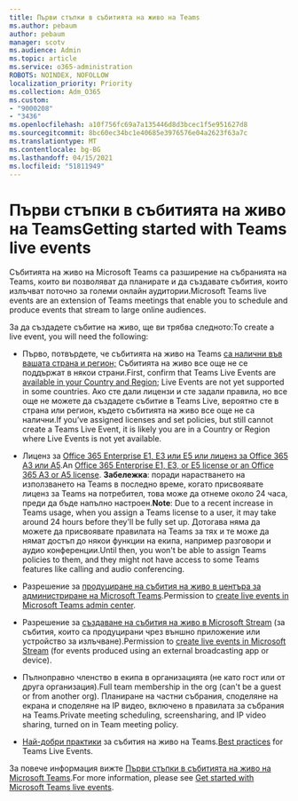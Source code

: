 ```yaml
---
title: Първи стъпки в събитията на живо на Teams
ms.author: pebaum
author: pebaum
manager: scotv
ms.audience: Admin
ms.topic: article
ms.service: o365-administration
ROBOTS: NOINDEX, NOFOLLOW
localization_priority: Priority
ms.collection: Adm_O365
ms.custom:
- "9000208"
- "3436"
ms.openlocfilehash: a10f756fc69a7a135446d8d3bcec1f5e951627d8
ms.sourcegitcommit: 8bc60ec34bc1e40685e3976576e04a2623f63a7c
ms.translationtype: MT
ms.contentlocale: bg-BG
ms.lasthandoff: 04/15/2021
ms.locfileid: "51811949"
---
```

# <a name="getting-started-with-teams-live-events"></a><span data-ttu-id="35da7-102">Първи стъпки в събитията на живо на Teams</span><span class="sxs-lookup"><span data-stu-id="35da7-102">Getting started with Teams live events</span></span>

<span data-ttu-id="35da7-103">Събитията на живо на Microsoft Teams са разширение на събранията на Teams, които ви позволяват да планирате и да създавате събития, които излъчват поточно за големи онлайн аудитории.</span><span class="sxs-lookup"><span data-stu-id="35da7-103">Microsoft Teams live events are an extension of Teams meetings that enable you to schedule and produce events that stream to large online audiences.</span></span>

<span data-ttu-id="35da7-104">За да създадете събитие на живо, ще ви трябва следното:</span><span class="sxs-lookup"><span data-stu-id="35da7-104">To create a live event, you will need the following:</span></span>

- <span data-ttu-id="35da7-105">Първо, потвърдете, че събитията на живо на Teams [са налични във вашата страна и регион;](https://docs.microsoft.com/microsoftteams/teams-live-events/plan-for-teams-live-events#regional-availability) Събитията на живо все още не се поддържат в някои страни.</span><span class="sxs-lookup"><span data-stu-id="35da7-105">First, confirm that Teams Live Events are [available in your Country and Region](https://docs.microsoft.com/microsoftteams/teams-live-events/plan-for-teams-live-events#regional-availability); Live Events are not yet supported in some countries.</span></span>  <span data-ttu-id="35da7-106">Ако сте дали лицензи и сте задали правила, но все още не можете да създадете събитие в Teams Live, вероятно сте в страна или регион, където събитията на живо все още не са налични.</span><span class="sxs-lookup"><span data-stu-id="35da7-106">If you’ve assigned licenses and set policies, but still cannot create a Teams Live Event, it is likely you are in a Country or Region where Live Events is not yet available.</span></span>

- <span data-ttu-id="35da7-107">Лиценз за [Office 365 Enterprise E1, E3 или E5 или лиценз за Office 365 A3 или A5](https://docs.microsoft.com/microsoftteams/teams-live-events/set-up-for-teams-live-events#step-2-get-and-assign-licenses).</span><span class="sxs-lookup"><span data-stu-id="35da7-107">An [Office 365 Enterprise E1, E3, or E5 license or an Office 365 A3 or A5 license](https://docs.microsoft.com/microsoftteams/teams-live-events/set-up-for-teams-live-events#step-2-get-and-assign-licenses).</span></span> <span data-ttu-id="35da7-108">**Забележка**: поради нарастването на използването на Teams в последно време, когато присвоявате лиценз за Teams на потребител, това може да отнеме около 24 часа, преди да бъде напълно настроен.</span><span class="sxs-lookup"><span data-stu-id="35da7-108">**Note**: Due to a recent increase in Teams usage, when you assign a Teams license to a user, it may take around 24 hours before they'll be fully set up.</span></span> <span data-ttu-id="35da7-109">Дотогава няма да можете да присвоявате правилата на Teams за тях и те може да нямат достъп до някои функции на екипа, например разговори и аудио конференции.</span><span class="sxs-lookup"><span data-stu-id="35da7-109">Until then, you won't be able to assign Teams policies to them, and they might not have access to some Teams features like calling and audio conferencing.</span></span>

- <span data-ttu-id="35da7-110">Разрешение за [продуциране на събития на живо в центъра за администриране на Microsoft Teams](https://docs.microsoft.com/microsoftteams/teams-live-events/set-up-for-teams-live-events#create-or-edit-a-live-events-policy).</span><span class="sxs-lookup"><span data-stu-id="35da7-110">Permission to [create live events in Microsoft Teams admin center](https://docs.microsoft.com/microsoftteams/teams-live-events/set-up-for-teams-live-events#create-or-edit-a-live-events-policy).</span></span>

- <span data-ttu-id="35da7-111">Разрешение за [създаване на събития на живо в Microsoft Stream](https://docs.microsoft.com/microsoftteams/teams-live-events/what-are-teams-live-events) (за събития, които са продуцирани чрез външно приложение или устройство за излъчване).</span><span class="sxs-lookup"><span data-stu-id="35da7-111">Permission to [create live events in Microsoft Stream](https://docs.microsoft.com/microsoftteams/teams-live-events/what-are-teams-live-events) (for events produced using an external broadcasting app or device).</span></span>

- <span data-ttu-id="35da7-112">Пълноправно членство в екипа в организацията (не като гост или от друга организация).</span><span class="sxs-lookup"><span data-stu-id="35da7-112">Full team membership in the org (can't be a guest or from another org).</span></span>
<span data-ttu-id="35da7-113">Планиране на частни събрания, споделяне на екрана и споделяне на IP видео, включено в правилата за събрания на Teams.</span><span class="sxs-lookup"><span data-stu-id="35da7-113">Private meeting scheduling, screensharing, and IP video sharing, turned on in Team meeting policy.</span></span>

- <span data-ttu-id="35da7-114">[Най-добри практики](https://support.office.com/article/Best-practices-for-producing-a-Teams-live-event-e500370e-4dd1-4187-8b48-af10ef02cf42) за събития на живо на Teams.</span><span class="sxs-lookup"><span data-stu-id="35da7-114">[Best practices](https://support.office.com/article/Best-practices-for-producing-a-Teams-live-event-e500370e-4dd1-4187-8b48-af10ef02cf42) for Teams Live Events.</span></span>

<span data-ttu-id="35da7-115">За повече информация вижте [Първи стъпки в събитията на живо на Microsoft Teams](https://support.office.com/article/get-started-with-microsoft-teams-live-events-d077fec2-a058-483e-9ab5-1494afda578a).</span><span class="sxs-lookup"><span data-stu-id="35da7-115">For more information, please see [Get started with Microsoft Teams live events](https://support.office.com/article/get-started-with-microsoft-teams-live-events-d077fec2-a058-483e-9ab5-1494afda578a).</span></span>